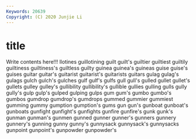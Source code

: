```yaml
---
Keywords: 20639
Copyright: (C) 2020 Junjie Li
---
```


# title

Write contents here!!!
llotines 
guillotining 
guilt
guilt's 
guiltier 
guiltiest 
guiltily 
guiltiness 
guiltiness's 
guiltless 
guilty 
guinea 
guinea's
guineas 
guise 
guise's 
guises 
guitar 
guitar's 
guitarist 
guitarist's 
guitarists 
guitars
gulag 
gulag's 
gulags 
gulch 
gulch's 
gulches 
gulf 
gulf's 
gulfs 
gull
gull's 
gulled 
gullet 
gullet's 
gullets 
gulley 
gulley's 
gullibility 
gullibility's 
gullible
gullies 
gulling 
gulls 
gully 
gully's 
gulp 
gulp's 
gulped 
gulping 
gulps
gum 
gum's 
gumbo 
gumbo's 
gumbos 
gumdrop 
gumdrop's 
gumdrops 
gummed 
gummier
gummiest 
gumming 
gummy 
gumption 
gumption's 
gums 
gun 
gun's 
gunboat 
gunboat's
gunboats 
gunfight 
gunfight's 
gunfights 
gunfire 
gunfire's 
gunk 
gunk's 
gunman 
gunman's
gunmen 
gunned 
gunner 
gunner's 
gunners 
gunnery 
gunnery's 
gunning 
gunny 
gunny's
gunnysack 
gunnysack's 
gunnysacks 
gunpoint 
gunpoint's 
gunpowder 
gunpowder's 
